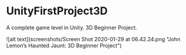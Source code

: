 # UnityFirstProject3D
A complete game level in Unity. 3D Beginner Project.

![alt text](screenshots/Screen Shot 2020-01-29 at 06.42.24.png "John Lemon’s Haunted Jaunt: 3D Beginner Project")
